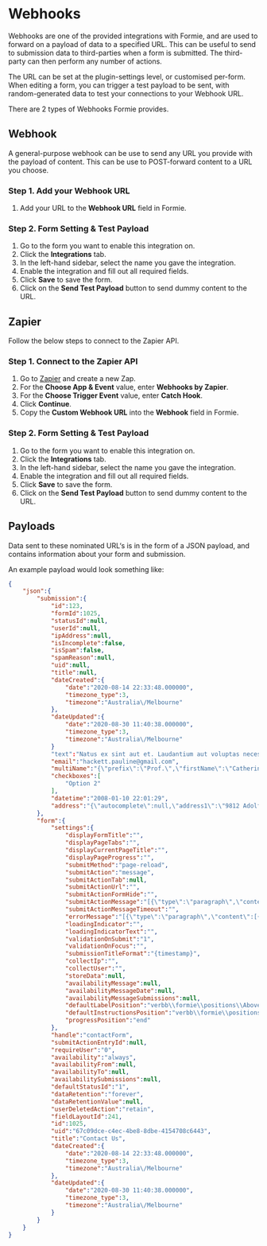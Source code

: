 # Webhooks
Webhooks are one of the provided integrations with Formie, and are used to forward on a payload of data to a specified URL. This can be useful to send to submission data to third-parties when a form is submitted. The third-party can then perform any number of actions.

The URL can be set at the plugin-settings level, or customised per-form. When editing a form, you can trigger a test payload to be sent, with random-generated data to test your connections to your Webhook URL.

There are 2 types of Webhooks Formie provides.

## Webhook
A general-purpose webhook can be use to send any URL you provide with the payload of content. This can be use to POST-forward content to a URL you choose.

### Step 1. Add your Webhook URL
1. Add your URL to the **Webhook URL** field in Formie.

### Step 2. Form Setting & Test Payload
1. Go to the form you want to enable this integration on.
1. Click the **Integrations** tab.
1. In the left-hand sidebar, select the name you gave the integration.
1. Enable the integration and fill out all required fields.
1. Click **Save** to save the form.
1. Click on the **Send Test Payload** button to send dummy content to the URL.


## Zapier
Follow the below steps to connect to the Zapier API.

### Step 1. Connect to the Zapier API
1. Go to <a href="https://zapier.com/app/zaps" target="_blank">Zapier</a> and create a new Zap.
1. For the **Choose App & Event** value, enter **Webhooks by Zapier**.
1. For the **Choose Trigger Event** value, enter **Catch Hook**.
1. Click **Continue**.
1. Copy the **Custom Webhook URL** into the **Webhook** field in Formie.

### Step 2. Form Setting & Test Payload
1. Go to the form you want to enable this integration on.
1. Click the **Integrations** tab.
1. In the left-hand sidebar, select the name you gave the integration.
1. Enable the integration and fill out all required fields.
1. Click **Save** to save the form.
1. Click on the **Send Test Payload** button to send dummy content to the URL.


## Payloads
Data sent to these nominated URL‘s is in the form of a JSON payload, and contains information about your form and submission.

An example payload would look something like:

```json
{
    "json":{
        "submission":{
            "id":123,
            "formId":1025,
            "statusId":null,
            "userId":null,
            "ipAddress":null,
            "isIncomplete":false,
            "isSpam":false,
            "spamReason":null,
            "uid":null,
            "title":null,
            "dateCreated":{
                "date":"2020-08-14 22:33:48.000000",
                "timezone_type":3,
                "timezone":"Australia\/Melbourne"
            },
            "dateUpdated":{
                "date":"2020-08-30 11:40:38.000000",
                "timezone_type":3,
                "timezone":"Australia\/Melbourne"
            }
            "text":"Natus ex sint aut et. Laudantium aut voluptas necessitatibus mollitia. Dolorum aut officiis ea.",
            "email":"hackett.pauline@gmail.com",
            "multiName":"{\"prefix\":\"Prof.\",\"firstName\":\"Catherine\",\"middleName\":\"Erling\",\"lastName\":\"Padberg\",\"name\":null,\"isMultiple\":true}",
            "checkboxes":[
                "Option 2"
            ],
            "datetime":"2008-01-10 22:01:29",
            "address":"{\"autocomplete\":null,\"address1\":\"9812 Adolfo Street Apt. 382\\nKassulkeburgh, AZ 14824\",\"address2\":\"1206\",\"address3\":\"Well\",\"city\":\"Adahberg\",\"state\":\"Michigan\",\"zip\":\"73546-4092\",\"country\":\"French Guiana\"}",
        },
        "form":{
            "settings":{
                "displayFormTitle":"",
                "displayPageTabs":"",
                "displayCurrentPageTitle":"",
                "displayPageProgress":"",
                "submitMethod":"page-reload",
                "submitAction":"message",
                "submitActionTab":null,
                "submitActionUrl":"",
                "submitActionFormHide":"",
                "submitActionMessage":"[{\"type\":\"paragraph\",\"content\":[{\"type\":\"text\",\"text\":\"Submission saved.\"}]}]",
                "submitActionMessageTimeout":"",
                "errorMessage":"[{\"type\":\"paragraph\",\"content\":[{\"type\":\"text\",\"text\":\"Couldn\u2019t save submission due to errors.\"}]}]",
                "loadingIndicator":"",
                "loadingIndicatorText":"",
                "validationOnSubmit":"1",
                "validationOnFocus":"",
                "submissionTitleFormat":"{timestamp}",
                "collectIp":"",
                "collectUser":"",
                "storeData":null,
                "availabilityMessage":null,
                "availabilityMessageDate":null,
                "availabilityMessageSubmissions":null,
                "defaultLabelPosition":"verbb\\formie\\positions\\AboveInput",
                "defaultInstructionsPosition":"verbb\\formie\\positions\\BelowInput",
                "progressPosition":"end"
            },
            "handle":"contactForm",
            "submitActionEntryId":null,
            "requireUser":"0",
            "availability":"always",
            "availabilityFrom":null,
            "availabilityTo":null,
            "availabilitySubmissions":null,
            "defaultStatusId":"1",
            "dataRetention":"forever",
            "dataRetentionValue":null,
            "userDeletedAction":"retain",
            "fieldLayoutId":241,
            "id":1025,
            "uid":"67c09dce-c4ec-4be8-8dbe-4154708c6443",
            "title":"Contact Us",
            "dateCreated":{
                "date":"2020-08-14 22:33:48.000000",
                "timezone_type":3,
                "timezone":"Australia\/Melbourne"
            },
            "dateUpdated":{
                "date":"2020-08-30 11:40:38.000000",
                "timezone_type":3,
                "timezone":"Australia\/Melbourne"
            }
        }
    }
}
```